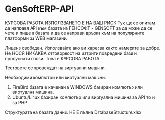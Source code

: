 # GenSoftERP-API
КУРСОВА РАБОТА
ИЗПОЛЗВАНЕТО Е НА ВАШ РИСК
Тук ще се опитам да направя API към базата на ГЕНСОФТ - GENSOFT
за да може да се чете и пише в базата и да се направи връзка към на популярните платформи за WEB магазини.

Лиценз свободен.
Използвайте ако ви харесва както намерите за добре.
Не НОСЯ НИКАКВА отговорност на изтрити повредени бази и пропуснати ползи.
Това e КУРСОВА РАБОТА

Тестовете се провеждат на виртуални машини.

Необходими компютри или виртуални машини.
1. FireBird базата е каченан а WINDOWS базиран компютър или виртуална мишина.
2. Ubuntu/Linux базиран компютър или виртуална мишина за API то и за PHP  


Структурата на базата данни. НЕ Е пълна
DatabaseStructure.xlsx
